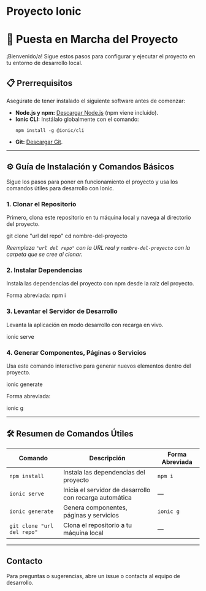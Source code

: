 # Proyecto Ionic

# 🚀 Puesta en Marcha del Proyecto

¡Bienvenido/a! Sigue estos pasos para configurar y ejecutar el proyecto en tu entorno de desarrollo local.

## 📋 Prerrequisitos

Asegúrate de tener instalado el siguiente software antes de comenzar:

* **Node.js y npm:** [Descargar Node.js](https://nodejs.org/) (npm viene incluido).
* **Ionic CLI:** Instálalo globalmente con el comando:
    ```
    npm install -g @ionic/cli
    ```
* **Git:** [Descargar Git](https://git-scm.com/).

---

## ⚙️ Guía de Instalación y Comandos Básicos

Sigue los pasos para poner en funcionamiento el proyecto y usa los comandos útiles para desarrollo con Ionic.

### 1. Clonar el Repositorio

Primero, clona este repositorio en tu máquina local y navega al directorio del proyecto.

git clone "url del repo"
cd nombre-del-proyecto



_Reemplaza `"url del repo"` con la URL real y `nombre-del-proyecto` con la carpeta que se cree al clonar._

### 2. Instalar Dependencias

Instala las dependencias del proyecto con npm desde la raíz del proyecto.


Forma abreviada:
npm i



### 3. Levantar el Servidor de Desarrollo

Levanta la aplicación en modo desarrollo con recarga en vivo.



ionic serve


### 4. Generar Componentes, Páginas o Servicios

Usa este comando interactivo para generar nuevos elementos dentro del proyecto.



ionic generate

Forma abreviada:

ionic g




---

## 🛠️ Resumen de Comandos Útiles

| Comando                  | Descripción                                           | Forma Abreviada |
|--------------------------|-------------------------------------------------------|-----------------|
| `npm install`             | Instala las dependencias del proyecto                 | `npm i`         |
| `ionic serve`             | Inicia el servidor de desarrollo con recarga automática | —               |
| `ionic generate`          | Genera componentes, páginas y servicios               | `ionic g`       |
| `git clone "url del repo"`| Clona el repositorio a tu máquina local               | —               |

---

## Contacto

Para preguntas o sugerencias, abre un issue o contacta al equipo de desarrollo.


